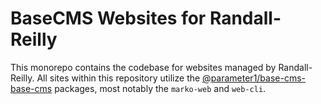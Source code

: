 # BaseCMS Websites for Randall-Reilly
This monorepo contains the codebase for websites managed by Randall-Reilly. All sites within this repository utilize the [@parameter1/base-cms-base-cms](https://github.com/base-cms/base-cms) packages, most notably the `marko-web` and `web-cli`.
